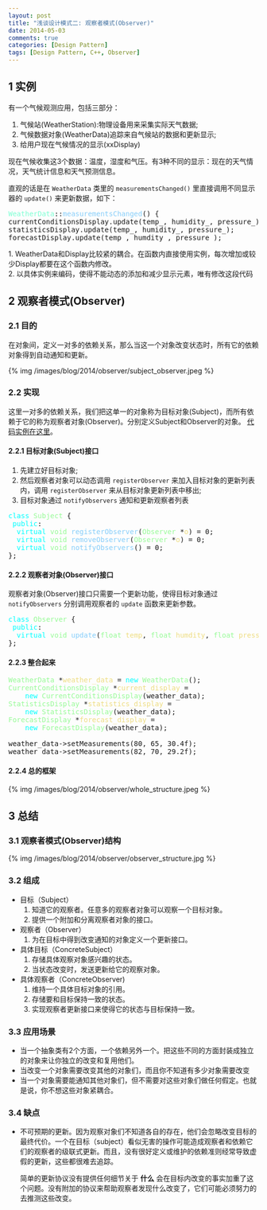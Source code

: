```yaml
---
layout: post
title: "浅谈设计模式二: 观察者模式(Observer)"
date: 2014-05-03
comments: true
categories: [Design Pattern]
tags: [Design Pattern, C++, Observer]
---
```


<div id="outline-container-sec-1" class="outline-2">
<h2 id="sec-1"><span class="section-number-2">1</span> 实例</h2>
<div class="outline-text-2" id="text-1">
<p>
有一个气候观测应用，包括三部分：
</p>
<ol class="org-ol">
<li>气候站(WeatherStation):物理设备用来采集实际天气数据;
</li>
<li>气候数据对象(WeatherData)追踪来自气候站的数据和更新显示;
</li>
<li>给用户现在气候情况的显示(xxDisplay)
</li>
</ol>

<p>
现在气候收集这3个数据：温度，湿度和气压。有3种不同的显示：现在的天气情况，天气统计信息和天气预测信息。
</p>

<p>
直观的话是在 <code>WeatherData</code> 类里的 <code>measurementsChanged()</code> 里直接调用不同显示器的 <code>update()</code> 来更新数据，如下：
</p>
<div class="org-src-container">

<pre class="src src-c++"><span style="color: #7fffd4;">WeatherData</span>::<span style="color: #87cefa;">measurementsChanged</span>() {
currentConditionsDisplay.update(temp_, humidity_, pressure_);
statisticsDisplay.update(temp_, humidity_, pressure_);
forecastDisplay.update(temp_, humdity_, pressure_);
</pre>
</div>

<p class="info">
1. WeatherData和Display比较紧的耦合。在函数内直接使用实例，每次增加或较少Display都要在这个函数内修改。<br>
2. 以具体实例来编码，使得不能动态的添加和减少显示元素，唯有修改这段代码
</p>

<!-- more -->
</div>
</div>

<div id="outline-container-sec-2" class="outline-2">
<h2 id="sec-2"><span class="section-number-2">2</span> 观察者模式(Observer)</h2>
<div class="outline-text-2" id="text-2">
</div><div id="outline-container-sec-2-1" class="outline-3">
<h3 id="sec-2-1"><span class="section-number-3">2.1</span> 目的</h3>
<div class="outline-text-3" id="text-2-1">
<p>
在对象间，定义一对多的依赖关系，那么当这一个对象改变状态时，所有它的依赖对象得到自动通知和更新。
</p>
{% img /images/blog/2014/observer/subject_observer.jpeg %}
</div>
</div>

<div id="outline-container-sec-2-2" class="outline-3">
<h3 id="sec-2-2"><span class="section-number-3">2.2</span> 实现</h3>
<div class="outline-text-3" id="text-2-2">
<p>
这里一对多的依赖关系，我们把这单一的对象称为目标对象(Subject)，而所有依赖于它的称为观察者对象(Observer)。分别定义Subject和Observer的对象。
<a href="https://github.com/shishougang/DesignPattern-CPP/tree/master/src/observer">代码实例在这里</a>。
</p>
</div>
<div id="outline-container-sec-2-2-1" class="outline-4">
<h4 id="sec-2-2-1"><span class="section-number-4">2.2.1</span> 目标对象(Subject)接口</h4>
<div class="outline-text-4" id="text-2-2-1">
<ol class="org-ol">
<li>先建立好目标对象;
</li>
<li>然后观察者对象可以动态调用 <code>registerObserver</code> 来加入目标对象的更新列表内，调用 <code>registerObserver</code> 来从目标对象更新列表中移出;
</li>
<li>目标对象通过 <code>notifyObservers</code> 通知和更新观察者列表
</li>
</ol>
<div class="org-src-container">

<pre class="src src-c++"><span style="color: #00ffff;">class</span> <span style="color: #98fb98;">Subject</span> {
 <span style="color: #00ffff;">public</span>:
  <span style="color: #00ffff;">virtual</span> <span style="color: #98fb98;">void</span> <span style="color: #87cefa;">registerObserver</span>(<span style="color: #98fb98;">Observer</span> *<span style="color: #eedd82;">o</span>) = 0;
  <span style="color: #00ffff;">virtual</span> <span style="color: #98fb98;">void</span> <span style="color: #87cefa;">removeObserver</span>(<span style="color: #98fb98;">Observer</span> *<span style="color: #eedd82;">o</span>) = 0;
  <span style="color: #00ffff;">virtual</span> <span style="color: #98fb98;">void</span> <span style="color: #87cefa;">notifyObservers</span>() = 0;
};
</pre>
</div>
</div>
</div>

<div id="outline-container-sec-2-2-2" class="outline-4">
<h4 id="sec-2-2-2"><span class="section-number-4">2.2.2</span> 观察者对象(Observer)接口</h4>
<div class="outline-text-4" id="text-2-2-2">
<p>
观察者对象(Observer)接口只需要一个更新功能，使得目标对象通过
<code>notifyObservers</code> 分别调用观察者的 <code>update</code> 函数来更新参数。
</p>
<div class="org-src-container">

<pre class="src src-c++"><span style="color: #00ffff;">class</span> <span style="color: #98fb98;">Observer</span> {
 <span style="color: #00ffff;">public</span>:
  <span style="color: #00ffff;">virtual</span> <span style="color: #98fb98;">void</span> <span style="color: #87cefa;">update</span>(<span style="color: #98fb98;">float</span> <span style="color: #eedd82;">temp</span>, <span style="color: #98fb98;">float</span> <span style="color: #eedd82;">humdity</span>, <span style="color: #98fb98;">float</span> <span style="color: #eedd82;">pressure</span>) = 0;
};
</pre>
</div>
</div>
</div>

<div id="outline-container-sec-2-2-3" class="outline-4">
<h4 id="sec-2-2-3"><span class="section-number-4">2.2.3</span> 整合起来</h4>
<div class="outline-text-4" id="text-2-2-3">
<div class="org-src-container">

<pre class="src src-c++"><span style="color: #98fb98;">WeatherData</span> *<span style="color: #eedd82;">weather_data</span> = <span style="color: #00ffff;">new</span> <span style="color: #98fb98;">WeatherData</span>();
<span style="color: #98fb98;">CurrentConditionsDisplay</span> *<span style="color: #eedd82;">current_display</span> =
    <span style="color: #00ffff;">new</span> <span style="color: #98fb98;">CurrentConditionsDisplay</span>(weather_data);
<span style="color: #98fb98;">StatisticsDisplay</span> *<span style="color: #eedd82;">statistics_display</span> =
    <span style="color: #00ffff;">new</span> <span style="color: #98fb98;">StatisticsDisplay</span>(weather_data);
<span style="color: #98fb98;">ForecastDisplay</span> *<span style="color: #eedd82;">forecast_display</span> =
    <span style="color: #00ffff;">new</span> <span style="color: #98fb98;">ForecastDisplay</span>(weather_data);

weather_data-&gt;setMeasurements(80, 65, 30.4f);
weather_data-&gt;setMeasurements(82, 70, 29.2f);
</pre>
</div>
</div>
</div>

<div id="outline-container-sec-2-2-4" class="outline-4">
<h4 id="sec-2-2-4"><span class="section-number-4">2.2.4</span> 总的框架</h4>
<div class="outline-text-4" id="text-2-2-4">
{% img /images/blog/2014/observer/whole_structure.jpeg %}
</div>
</div>
</div>
</div>

<div id="outline-container-sec-3" class="outline-2">
<h2 id="sec-3"><span class="section-number-2">3</span> 总结</h2>
<div class="outline-text-2" id="text-3">
</div><div id="outline-container-sec-3-1" class="outline-3">
<h3 id="sec-3-1"><span class="section-number-3">3.1</span> 观察者模式(Observer)结构</h3>
<div class="outline-text-3" id="text-3-1">
{% img /images/blog/2014/observer/observer_structure.jpg %}
</div>
</div>

<div id="outline-container-sec-3-2" class="outline-3">
<h3 id="sec-3-2"><span class="section-number-3">3.2</span> 组成</h3>
<div class="outline-text-3" id="text-3-2">
<ul class="org-ul">
<li>目标（Subject）
<ol class="org-ol">
<li>知道它的观察者。任意多的观察者对象可以观察一个目标对象。
</li>
<li>提供一个附加和分离观察者对象的接口。
</li>
</ol>
</li>
<li>观察者（Observer）
<ol class="org-ol">
<li>为在目标中得到改变通知的对象定义一个更新接口。
</li>
</ol>
</li>
<li>具体目标（ConcreteSubject）
<ol class="org-ol">
<li>存储具体观察对象感兴趣的状态。
</li>
<li>当状态改变时，发送更新给它的观察对象。
</li>
</ol>
</li>
<li>具体观察者（ConcreteObserver)
<ol class="org-ol">
<li>维持一个具体目标对象的引用。
</li>
<li>存储要和目标保持一致的状态。
</li>
<li>实现观察者更新接口来使得它的状态与目标保持一致。
</li>
</ol>
</li>
</ul>
</div>
</div>

<div id="outline-container-sec-3-3" class="outline-3">
<h3 id="sec-3-3"><span class="section-number-3">3.3</span> 应用场景</h3>
<div class="outline-text-3" id="text-3-3">
<ul class="org-ul">
<li>当一个抽象类有2个方面，一个依赖另外一个。把这些不同的方面封装成独立的对象来让你独立的改变和复用他们。
</li>
<li>当改变一个对象需要改变其他的对象们，而且你不知道有多少对象需要改变
</li>
<li>当一个对象需要能通知其他对象们，但不需要对这些对象们做任何假定。也就是说，你不想这些对象紧耦合。
</li>
</ul>
</div>
</div>
<div id="outline-container-sec-3-4" class="outline-3">
<h3 id="sec-3-4"><span class="section-number-3">3.4</span> 缺点</h3>
<div class="outline-text-3" id="text-3-4">
<ul class="org-ul">
<li>不可预期的更新。因为观察对象们不知道各自的存在，他们会忽略改变目标的最终代价。一个在目标（subject）看似无害的操作可能造成观察者和依赖它们的观察者的级联式更新。而且，没有很好定义或维护的依赖准则经常导致虚假的更新，这些都很难去追踪。

<p>
简单的更新协议没有提供任何细节关于 <b>什么</b> 会在目标内改变的事实加重了这个问题。没有附加的协议来帮助观察者发现什么改变了，它们可能必须努力的去推测这些改变。
</p>
</li>
</ul>
</div>
</div>
</div>
